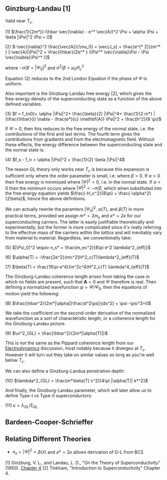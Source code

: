 ## Ginzburg-Landau [1]

Valid near $T_c$.

(1) $\frac{1}{2m*}(-i\hbar \vec{\nabla} - e^* \vec{A})^2 \Psi + \alpha \Psi + \beta |\Psi|^2 \Psi = 0$

(2) $-\vec{\nabla}^2 \frac{\vec{A}}{\mu_0} = \vec{J_s} = \frac{e^{* 2}}{m^* } [-\vec{A}|\Psi|^2 + \frac{i\hbar}{2e^* } (\Psi^* \vec{\nabla}\Psi - \Psi \vec{\nabla}\Psi^* )]$

where $-\alpha/\beta = |\Psi_0|^2$ and $\alpha^2/\beta = \mu_0 H_c^2$

Equation (2) reduces to the 2nd London Equation if the phase of $\Psi$ is uniform.

Also important is the Ginzburg-Landau free energy [2], which gives the free-energy density of the superconducting state as a function of the above defined variables.

(3) $f = f_{n0}+ \alpha |\Psi|^2+ \frac{\beta}{2} |\Psi|^4+ \frac{1}{2 m*} |(\frac{\hbar}{i} \nabla - \frac{e*}{c} \mathbf{A}) \Psi|^2 + \frac{h^2}{8 \pi}$

If $\Psi =0$, then this reduces to the free energy of the normal state, i.e. the contributions of the first and last terms. The fourth term gives the contributions from gradients and from the electromagnetic field. Without these effects, the energy difference between the superconducting state and the normal state is:

(4) $f_s - f_n = \alpha |\Psi|^2 + \frac{1}{2} \beta |\Psi|^4$

The reason GL theory only works near $T_c$ is because this expansion is sufficient only where the order parameter is small, i.e. where $\beta > 0$. If $\alpha >0$ then free energy is minimized where $|\Psi|^2 = 0$, i.e. in the normal state. If $\alpha < 0$ then the minimum occurs where $|\Psi|^2 = -\alpha/\beta$, which when substituted into the free energy equation yields 
$\frac{-H_c^2}{8\pi} = \frac{-\alpha^2}{2\beta}$, hence the above definitions.

We can actually rewrite the paramters $|\Psi_0|^2$, $\alpha(T)$, and $\beta(T)$ in more practical terms, provided we assign $m*=2m_e$ and $e*=2e$ for our superconducting carriers. 
The latter is easily justifiable theoretically and experimentally, but the former is more complicated since it's really referring to the effective mass of the carriers *within the lattice* 
and will inevitably vary from material to material. Regardless, we conventionally take:

(5) $|\Psi_0|^2 \equiv n_s* = \frac{m_ec^2}{8\pi e^2 \lambda^2_{eff}}$

(6) $\alpha(T) = -\frac{2e^2}{mc^2}H^2_c(T)\lambda^2_{eff}(T)$

(7) $\beta(T) = \frac{16\pi e^4}{m^2c^4}H^2_c(T) \lambda^4_{eff}(T)$

The Ginzburg-Landau coherence length arises from taking the case in which no fields are present, such that $\mathbf{A}=0$ and $\Psi$ therefore is real. Then defining a normalized wavefunction $\psi = \Psi/\Psi_0$, then the equations of motion yield the following:

(8) $\frac{\hbar^2}{2m*|\alpha|}\frac{d^2\psi}{dx^2} + \psi -\psi^3=0$

We take the coefficient on the second-order derivative of the normalized wavefunction as a sort of characteristic length, or a coherence length for the Ginzburg-Landau picture.

(9) $\xi^2_{GL} = \frac{\hbar^2}{2m*|\alpha(T)|}$

This is *not* the same as the Pippard coherence length from our [Electrodynamics](#Electrodynamics.md) discussion, most notably because it diverges at $T_c$. However it will turn out they take on similar values so long as you're well below $T_c$.

We can also define a Ginzburg-Landua penetration depth:

(10) $\lambda^2_{GL} = \frac{m*\beta(T) c^2}{4\pi |\alpha(T)| e*^2}$

And finally, the Ginzburg-Landau parameter, which will later allow us to define Type-I vs Type-II superconductors:

(11) $\kappa = \lambda_{GL}/\xi_{GL}$

## Bardeen-Cooper-Schrieffer

## Relating Different Theories

- $n_s = |\Psi|^2 = \Delta(x)$ and $e* = 2e$ allows derivation of G-L from BCS

[1] Ginzburg, V. L., and Landau, L. D., "On the Theory of Superconductivity" (1950). 
[Chapter 4](https://link.springer.com/content/pdf/10.1007/978-3-540-68008-6.pdf)
[2] Tinkham, "Introduction to Superconductivity" Chapter 4.
